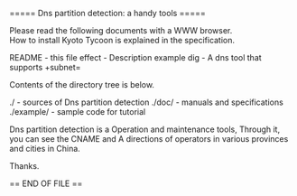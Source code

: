 
 ===== Dns partition detection: a handy tools =====

Please read the following documents with a WWW browser.	  
How to install Kyoto Tycoon is explained in the specification.

README         - this file
effect         - Description example
dig            - A dns tool that supports +subnet=

Contents of the directory tree is below.

  ./             - sources of Dns partition detection
  ./doc/         - manuals and specifications
  ./example/     - sample code for tutorial


Dns partition detection is a Operation and maintenance tools,
Through it, you can see the CNAME and A directions of operators in various provinces and cities in China.

Thanks.

== END OF FILE ==
